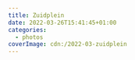 ```yaml
---
title: Zuidplein
date: 2022-03-26T15:41:45+01:00
categories:
  - photos
coverImage: cdn:/2022-03-zuidplein
---
```

